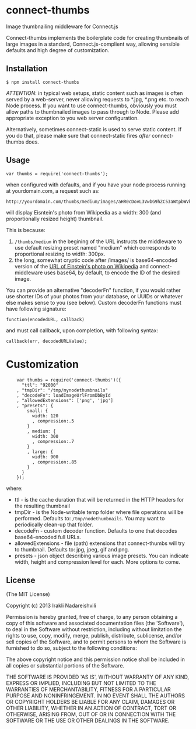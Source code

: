 connect-thumbs
==============

Image thumbnailing middleware for Connect.js

Connect-thumbs implements the boilerplate code for creating thumbnails of large images in a standard, 
Connect.js-complient way, allowing sensible defaults and high degree of customization.

## Installation

    $ npm install connect-thumbs
    
*ATTENTION*: in typical web setups, static content such as images is often served by a web-server, never allowing 
requests to *.jpg, *.png etc. to reach Node process. If you want to use connect-thumbs, obviously you must allow
paths to thumbnailed images to pass through to Node. Please add appropriate exception to you web server configuration.

Alternatively, sometimes connect-static is used to serve static content. If you do that, please make sure that 
connect-static fires *after* connect-thumbs does.
    
## Usage

    var thumbs = require('connect-thumbs');
    
when configured with defaults, and if you have your node process running at yourdomain.com, a request such as:

    http://yourdomain.com/thumbs/medium/images/aHR0cDovL3VwbG9hZC53aWtpbWVkaWEub3JnL3dpa2lwZWRpYS9jb21tb25zLzYvNjYvRWluc3RlaW5fMTkyMV9ieV9GX1NjaG11dHplci5qcGc=.jpg
    
will display Eisntein's photo from Wikipedia as a width: 300 (and proportionally resized height) thumbnail.

This is because:
 
1. `/thumbs/medium` in the begining of the URL instructs the middleware to use default resizing preset named "medium" 
 which corresponds to proportional resizing to width: 300px.
1. the long, somewhat cryptic code after /images/ is base64-encoded version of the 
 [URL of Einstein's photo on Wikipedia](http://upload.wikimedia.org/wikipedia/commons/6/66/Einstein_1921_by_F_Schmutzer.jpg)
 and connect-middleware uses base64, by default, to encode the ID of the desired image.
 
You can provide an alternative "decoderFn" function, if you would rather use shorter IDs of your photos from your database, 
or UUIDs or whatever else makes sense to you (see below). Custom decoderFn functions must have following signature: 

    function(encodedURL, callback)
    
and must call callback, upon completion, with following syntax:

    callback(err, decodedURLValue);


# Customization 

```
    var thumbs = require('connect-thumbs')({
      "ttl": "92000"
    , "tmpDir": "/tmp/mynodethumbnails"
    , "decodeFn": loadImageUrlFromDbById
    , "allowedExtensions": ['png', 'jpg']
    , "presets": {
        small: {
          width: 120
          , compression:.5
        }
        , medium: {
          width: 300
          , compression:.7
        }
        , large: {
          width: 900
          , compression:.85
        }
      }
    });
```

where:

 * ttl - is the cache duration that will be returned in the HTTP headers for the resulting thumbnail
 * tmpDir - is the Node-writable temp folder where file operations will be performed. Defaults to: `/tmp/nodethumbnails`. 
   You may want to periodically clean-up that folder.
 * decodeFn - custom decoder function. Defaults to one that decodes base64-encoded full URLs.
 * allowedExtensions - file (path) extensions that connect-thumbs will try to thumbnail. Defaults to: jpg, jpeg, gif and png.
 * presets - json object describing various image presets. You can indicate width, height and compression level for each. More options to come.

## License

(The MIT License)

Copyright (c) 2013 Irakli Nadareishvili

Permission is hereby granted, free of charge, to any person obtaining
a copy of this software and associated documentation files (the
'Software'), to deal in the Software without restriction, including
without limitation the rights to use, copy, modify, merge, publish,
distribute, sublicense, and/or sell copies of the Software, and to
permit persons to whom the Software is furnished to do so, subject to
the following conditions:

The above copyright notice and this permission notice shall be
included in all copies or substantial portions of the Software.

THE SOFTWARE IS PROVIDED 'AS IS', WITHOUT WARRANTY OF ANY KIND,
EXPRESS OR IMPLIED, INCLUDING BUT NOT LIMITED TO THE WARRANTIES OF
MERCHANTABILITY, FITNESS FOR A PARTICULAR PURPOSE AND NONINFRINGEMENT.
IN NO EVENT SHALL THE AUTHORS OR COPYRIGHT HOLDERS BE LIABLE FOR ANY
CLAIM, DAMAGES OR OTHER LIABILITY, WHETHER IN AN ACTION OF CONTRACT,
TORT OR OTHERWISE, ARISING FROM, OUT OF OR IN CONNECTION WITH THE
SOFTWARE OR THE USE OR OTHER DEALINGS IN THE SOFTWARE.
